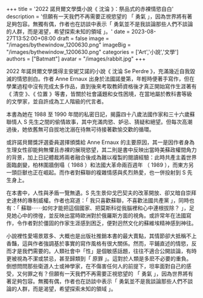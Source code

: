 +++
title = '2022 諾貝爾文學獎小說《 沈淪 》：祭品式的赤裸情慾自白'
description = '但願有一天我們不再需要正視慾望的 「 勇氣 」，因為世界將有著足夠包容。無獨有偶，作者也在訪談中表示「 勇氣並不是我談論那些人們不談論的人群，而是渴望，希望探索未知的領域 」。'
date = 2023-08-27T13:52:00+08:00
draft = false
image = "/images/bythewindow_1200630.png"
imageBig = "/images/bythewindow_1200630.png"
categories = ['Art','小說','文學']
authors = ["Batmatt"]
avatar = "/images/rabbit.jpg"
+++

2022 年諾貝爾文學獎得主安妮艾諾的小說《 沈淪 Se Perdre 》，充滿幾近自我毀滅的情慾剖白。作者 Anne Ernaux 出身於法國諾曼第，年輕時便著手寫作，但在學業過程中沒有完成太多作品，直到後來考取教師資格後才真正開始寫作生涯著有《 清空 》、《 位置 》等書，皆關於社會議題和女性困境，在當地屬於教科書等級的文學家，並自許成為工人階級的代言者。

本書為她在 1988 至 1990 年間的私密日記，揭露四十八歲法國作家和三十六歲蘇聯情人 S 先生之間的偷情故事，其中充滿肉慾、妒忌、猜疑和絕望。但每次高潮過後，她依舊無可自拔地沈溺在待無可待接著歡愉交歡的循環。

或許諾貝爾獎評選委員選擇頒獎給 Anne Ernaux 的主要原因，其一是因作者身為生理女性卻能夠無懼且赤裸的展現慾望，其二則是書中反映出當時美蘇政權間角力的背景，加上日記體裁將兩者融合後成為難以複製的閱讀經驗：此時共產主義世界面臨劇變，柏林圍牆倒塌（ 1988 ）和法國大革命兩百週年 （ 1989 ），而東方另一頭巨獸也正在崛起。而作者對蘇聯的複雜情感與炙烈熱愛，也一併投射到 S 先生身上。

在本書中，人性與矛盾一覽無遺。S 先生景仰戈巴契夫的改革開放、卻又暗自崇拜史達林的專制威權。作者也寫道：「 我只喜歡蘇聯，不喜歡法國共產黨 」，同時也有：「 蘇聯⋯⋯如何才能把這個國家、把莫斯科從我腦裡和心中連根拔除？ 」，足見她心中的徬徨，並反映出當時歐洲對於俄羅斯方面的視角。或許常年在法國寫作，令作者對於僵固的作家生涯感到困乏，便對迥然文化的蘇維埃精神感到神往。

小說裡性愛場景眾多、大概也是出版社推銷本書的最大賣點，其情節卻大抵稱不上香豔，這與作者強調基於事實的寫作風格有很大關係。然而，平鋪直述的情慾，反而才是我們需要的。人類社會中「性」是個敏感話題，往往不適合公開談論，有時更被視為不潔或禁忌，甚至歸類到「 原罪 」。這對於人類是多麽不必要的重負。倒想問問那些衛道人士或神學家，在不傷害任何人的前提下，坦率面對自己的感受，又何罪之有？但願有一天我們不再需要正視慾望的 「 勇氣 」，因為世界將有著足夠包容。無獨有偶，作者也在訪談中表示「 勇氣並不是我談論那些人們不談論的人群，而是渴望，希望探索未知的領域 」。